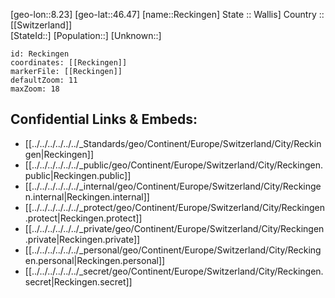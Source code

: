 ﻿---
location: [46.47,8.23] 
mapzoom: [7,12] 
mapmarker: city 
type: City
tags:
- geo/City


SpocWebEntityId: 33666
isDeleted: false
confidential: public

---
[geo-lon::8.23] 
[geo-lat::46.47] 
[name::Reckingen] 
State :: Wallis] 
Country :: [[Switzerland]]  
[StateId::] 
[Population::] 
[Unknown::] 


```leaflet
id: Reckingen
coordinates: [[Reckingen]] 
markerFile: [[Reckingen]] 
defaultZoom: 11 
maxZoom: 18
```


## Confidential Links & Embeds: 
- [[../../../../../../_Standards/geo/Continent/Europe/Switzerland/City/Reckingen|Reckingen]] 
- [[../../../../../../_public/geo/Continent/Europe/Switzerland/City/Reckingen.public|Reckingen.public]] 
- [[../../../../../../_internal/geo/Continent/Europe/Switzerland/City/Reckingen.internal|Reckingen.internal]] 
- [[../../../../../../_protect/geo/Continent/Europe/Switzerland/City/Reckingen.protect|Reckingen.protect]] 
- [[../../../../../../_private/geo/Continent/Europe/Switzerland/City/Reckingen.private|Reckingen.private]] 
- [[../../../../../../_personal/geo/Continent/Europe/Switzerland/City/Reckingen.personal|Reckingen.personal]] 
- [[../../../../../../_secret/geo/Continent/Europe/Switzerland/City/Reckingen.secret|Reckingen.secret]] 
